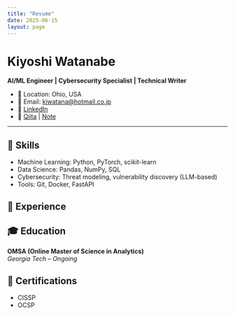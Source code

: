 ```yaml
---
title: "Resume"
date: 2025-06-15
layout: page
---
```


# Kiyoshi Watanabe

**AI/ML Engineer | Cybersecurity Specialist | Technical Writer**

- 📍 Location: Ohio, USA
- 📧 Email: kiwatana@hotmail.co.jp
- 🔗 [LinkedIn](https://linkedin.com/in/kiyoshi-watanabe-06395213)
- 📝 [Qiita](https://qiita.com/iptracej) | [Note](https://note.com/kiwatana)

---

## 🧠 Skills

- Machine Learning: Python, PyTorch, scikit-learn
- Data Science: Pandas, NumPy, SQL
- Cybersecurity: Threat modeling, vulnerability discovery (LLM-based)
- Tools: Git, Docker, FastAPI


## 💼 Experience


## 🎓 Education

**OMSA (Online Master of Science in Analytics)**  
*Georgia Tech – Ongoing*

## 📄 Certifications

- CISSP 
- OCSP 